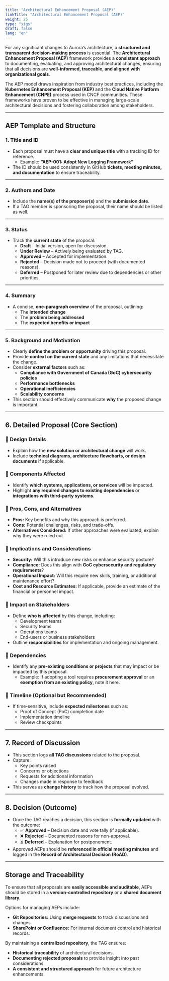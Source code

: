 ```yaml
---
title: "Architectural Enhancement Proposal (AEP)"
linkTitle: "Architectural Enhancement Proposal (AEP)"
weight: 25
type: "sigs"
draft: false
lang: "en"
---
```


For any significant changes to Aurora’s architecture, a **structured and transparent decision-making process** is essential. The **Architectural Enhancement Proposal (AEP)** framework provides a **consistent approach** to documenting, evaluating, and approving architectural changes, ensuring that all decisions are **well-informed, traceable, and aligned with organizational goals**.

The AEP model draws inspiration from industry best practices, including the **Kubernetes Enhancement Proposal (KEP)** and the **Cloud Native Platform Enhancement (CNPE)** process used in CNCF communities. These frameworks have proven to be effective in managing large-scale architectural decisions and fostering collaboration among stakeholders.

---

## AEP Template and Structure

### 1. Title and ID

- Each proposal must have a **clear and unique title** with a tracking ID for reference.
  - Example: **“AEP-001: Adopt New Logging Framework”**
- The ID should be used consistently in GitHub **tickets, meeting minutes, and documentation** to ensure traceability.

---

### 2. Authors and Date

- Include the **name(s) of the proposer(s)** and the **submission date**.
- If a TAG member is sponsoring the proposal, their name should be listed as well.

---

### 3. Status

- Track the **current state** of the proposal:
  - **Draft** – Initial version, open for discussion.
  - **Under Review** – Actively being evaluated by TAG.
  - **Approved** – Accepted for implementation.
  - **Rejected** – Decision made not to proceed (with documented reasons).
  - **Deferred** – Postponed for later review due to dependencies or other priorities.

---

### 4. Summary

- A concise, **one-paragraph overview** of the proposal, outlining:
  - The **intended change**
  - The **problem being addressed**
  - The **expected benefits or impact**

---

### 5. Background and Motivation

- Clearly **define the problem or opportunity** driving this proposal.
- Provide **context on the current state** and any limitations that necessitate the change.
- Consider **external factors** such as:
  - **Compliance with Government of Canada (GoC) cybersecurity policies**
  - **Performance bottlenecks**
  - **Operational inefficiencies**
  - **Scalability concerns**
- This section should effectively communicate **why** the proposed change is important.

---

## 6. Detailed Proposal (Core Section)

### 📌 Design Details

- Explain how the **new solution or architectural change** will work.
- Include **technical diagrams, architecture flowcharts, or design documents** if applicable.

### 📌 Components Affected

- Identify **which systems, applications, or services** will be impacted.
- Highlight **any required changes to existing dependencies** or **integrations with third-party systems**.

### 📌 Pros, Cons, and Alternatives

- **Pros:** Key benefits and why this approach is preferred.
- **Cons:** Potential challenges, risks, and trade-offs.
- **Alternatives Considered:** If other approaches were evaluated, explain why they were ruled out.

### 📌 Implications and Considerations

- **Security:** Will this introduce new risks or enhance security posture?
- **Compliance:** Does this align with **GoC cybersecurity and regulatory requirements**?
- **Operational Impact:** Will this require new skills, training, or additional maintenance effort?
- **Cost and Resource Estimates:** If applicable, provide an estimate of the financial or personnel impact.

### 📌 Impact on Stakeholders

- Define **who is affected** by this change, including:
  - Development teams
  - Security teams
  - Operations teams
  - End-users or business stakeholders
- Outline **responsibilities** for implementation and ongoing management.

### 📌 Dependencies

- Identify any **pre-existing conditions or projects** that may impact or be impacted by this proposal.
  - Example: If adopting a tool requires **procurement approval** or an **exemption from an existing policy**, note it here.

### 📌 Timeline (Optional but Recommended)

- If time-sensitive, include **expected milestones** such as:
  - Proof of Concept (PoC) completion date
  - Implementation timeline
  - Review checkpoints

---

## 7. Record of Discussion

- This section logs **all TAG discussions** related to the proposal.
- Capture:
  - Key points raised
  - Concerns or objections
  - Requests for additional information
  - Changes made in response to feedback
- This serves as **change history** to track how the proposal evolved.

---

## 8. Decision (Outcome)

- Once the TAG reaches a decision, this section is **formally updated** with the outcome:
  - ✅ **Approved** – Decision date and vote tally (if applicable).
  - ❌ **Rejected** – Documented reasons for non-approval.
  - ⏳ **Deferred** – Explanation for postponement.
- Approved AEPs should be **referenced in official meeting minutes** and logged in the **Record of Architectural Decision (RoAD)**.

---

## Storage and Traceability

To ensure that all proposals are **easily accessible and auditable**, AEPs should be stored in a **version-controlled repository** or a **shared document library**.

Options for managing AEPs include:

- **Git Repositories:** Using **merge requests** to track discussions and changes.
- **SharePoint or Confluence:** For internal document control and historical records.

By maintaining a **centralized repository**, the TAG ensures:

- **Historical traceability** of architectural decisions.
- **Documenting rejected proposals** to provide insight into past considerations.
- **A consistent and structured approach** for future architecture enhancements.
